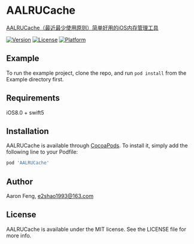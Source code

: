 # AALRUCache

[AALRUCache（最近最少使用原则）简单好用的iOS内存管理工具](https://www.jianshu.com/p/c46a691b5a4f)

[![Version](https://img.shields.io/cocoapods/v/AALRUCache.svg?style=flat)](https://cocoapods.org/pods/AALRUCache)
[![License](https://img.shields.io/cocoapods/l/AALRUCache.svg?style=flat)](https://cocoapods.org/pods/AALRUCache)
[![Platform](https://img.shields.io/cocoapods/p/AALRUCache.svg?style=flat)](https://cocoapods.org/pods/AALRUCache)

## Example

To run the example project, clone the repo, and run `pod install` from the Example directory first.

## Requirements
iOS8.0 +  swift5
## Installation

AALRUCache is available through [CocoaPods](https://cocoapods.org). To install
it, simply add the following line to your Podfile:

```ruby
pod 'AALRUCache'
```

## Author

Aaron Feng, e2shao1993@163.com

## License

AALRUCache is available under the MIT license. See the LICENSE file for more info.
